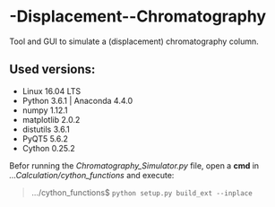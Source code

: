 # -Displacement--Chromatography
Tool and GUI to simulate a (displacement) chromatography column.

## Used versions:

* Linux 16.04 LTS 
* Python 3.6.1 | Anaconda 4.4.0 
* numpy 1.12.1 
* matplotlib 2.0.2 
* distutils 3.6.1 
* PyQT5 5.6.2 
* Cython 0.25.2 

Befor running the _Chromatography_Simulator.py_ file, open a **cmd** in _...Calculation/cython_functions_ and execute:

>.../cython_functions$  ```python setup.py build_ext --inplace```
